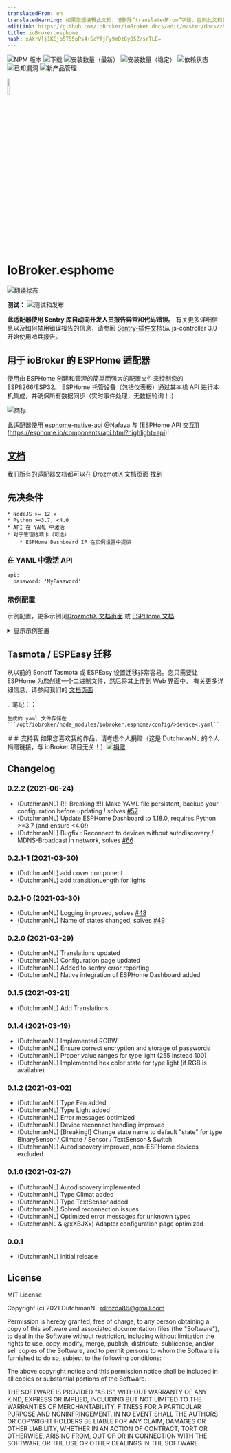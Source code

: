 ```yaml
---
translatedFrom: en
translatedWarning: 如果您想编辑此文档，请删除“translatedFrom”字段，否则此文档将再次自动翻译
editLink: https://github.com/ioBroker/ioBroker.docs/edit/master/docs/zh-cn/adapterref/iobroker.esphome/README.md
title: ioBroker.esphome
hash: xAXrVlj1KEjp5T55pPs4+ScYfjFy9mDtGyQ5Z/srTLE=
---
```

![NPM 版本](http://img.shields.io/npm/v/iobroker.esphome.svg)
![下载](https://img.shields.io/npm/dm/iobroker.esphome.svg)
![安装数量（最新）](http://iobroker.live/badges/esphome-installed.svg)
![安装数量（稳定）](http://iobroker.live/badges/esphome-stable.svg)
![依赖状态](https://img.shields.io/david/DrozmotiX/iobroker.esphome.svg)
![已知漏洞](https://snyk.io/test/github/DrozmotiX/ioBroker.esphome/badge.svg)
![新产品管理](https://nodei.co/npm/iobroker.esphome.png?downloads=true)

<img src="./admin/esphome.png" width="10%" height="10%" align="center">

# IoBroker.esphome
[![翻译状态](https://weblate.iobroker.net/widgets/adapters/-/ESPHome/svg-badge.svg)](https://weblate.iobroker.net/engage/adapters/?utm_source=widget)

**测试：** ![测试和发布](https://github.com/DrozmotiX/ioBroker.esphome/workflows/Test%20and%20Release/badge.svg)

**此适配器使用 Sentry 库自动向开发人员报告异常和代码错误。** 有关更多详细信息以及如何禁用错误报告的信息，请参阅 [Sentry-插件文档](https://github.com/ioBroker/plugin-sentry#plugin-sentry)!从 js-controller 3.0 开始使用哨兵报告。

## 用于 ioBroker 的 ESPHome 适配器
使用由 ESPHome 创建和管理的简单而强大的配置文件来控制您的 ESP8266/ESP32。
ESPHome 托管设备（包括仪表板）通过其本机 API 进行本机集成，并确保所有数据同步（实时事件处理，无数据轮询！:)

![商标](../../../en/adapterref/iobroker.esphome/admin/img/dashboard.png)

此适配器使用 [esphome-native-api](https://github.com/Nafaya/esphome-native-api#readme) @Nafaya 与 [ESPHome API 交互]](https://esphome.io/components/api.html?highlight=api)!

## [文档](https://DrozmotiX.github.io/languages/en/Adapter/ESPHome/)
我们所有的适配器文档都可以在 [DrozmotiX 文档页面](https://DrozmotiX.github.io/languages/en/Adapter/ESPHome/) 找到

## 先决条件
    * NodeJS >= 12.x
    * Python >=3.7, <4.0
    * API 在 YAML 中激活
    * 对于管理选项卡（可选）
        * ESPHome Dashboard IP 在实例设置中提供

### 在 YAML 中激活 API
```
api:
  password: 'MyPassword'
```

### 示例配置
示例配置，更多示例见[DrozmotiX 文档页面](https://DrozmotiX.github.io) 或 [ESPHome 文档](https://esphome.io/index.html)

<details><summary>显示示例配置</summary>

esphome：名称：sensor_badkamer 平台：ESP32 开发板：esp-wrover-kit

wifi：use_address：192.168.10.122 ssid：“xxxxx” 密码：“xxxxxx”

    # 启用ESPHome API
api：密码：'我的密码'

# 激活 i2c 总线 i2c: sda: 21 scl: 22 scan: True id: bus_a
    # bh1750 的示例配置
    传感器：

      - 平台：bh1750

名称：“Hal_Illuminance” 地址：0x23measurement_time：69 update_interval：10s

    # GPIO 输出的示例配置
    输出：

      - 平台：gpio

引脚：12 倒置：真实 id：gpio_12

    # 示例配置将交换机链接到先前定义的输出
    转变：

      - 平台：输出

名称：“通用输出”输出：'gpio_12' </details>

## Tasmota / ESPEasy 迁移
从以前的 Sonoff Tasmota 或 ESPEasy 设置迁移非常容易。您只需要让 ESPHome 为您创建一个二进制文件，然后将其上传到 Web 界面中。
有关更多详细信息，请参阅我们的 [文档页面](https://DrozmotiX.github.io/languages/en/Adapter/ESPHome/06.migration.html)

.. 笔记：：

    生成的 yaml 文件存储在 ```/opt/iobroker/node_modules/iobroker.esphome/config/>device<.yaml```

＃＃ 支持我
如果您喜欢我的作品，请考虑个人捐赠（这是 DutchmanNL 的个人捐赠链接，与 ioBroker 项目无关！）[![捐赠](https://raw.githubusercontent.com/DrozmotiX/ioBroker.sourceanalytix/main/admin/button.png)](http://paypal.me/DutchmanNL)

## Changelog

<!--
    Placeholder for the next version (at the beginning of the line):
    ### __WORK IN PROGRESS__
-->

### 0.2.2 (2021-06-24)
* (DutchmanNL) [!!! Breaking !!!] Make YAML file persistent, backup your configuration before updating ! solves [#57](https://github.com/DrozmotiX/ioBroker.esphome/issues/57)
* (DutchmanNL) Update ESPHome Dashboard to 1.18.0, requires  Python >=3.7 (and ensure <4.0!)
* (DutchmanNL) Bugfix : Reconnect to devices without autodiscovery / MDNS-Broadcast in network, solves [#66](https://github.com/DrozmotiX/ioBroker.esphome/issues/66)

### 0.2.1-1 (2021-03-30)
* (DutchmanNL) add cover component
* (DutchmanNL) add transitionLength for lights

### 0.2.1-0 (2021-03-30)
* (DutchmanNL) Logging improved, solves [#48](https://github.com/DrozmotiX/ioBroker.esphome/issues/48)
* (DutchmanNL) Name of states changed, solves [#49](https://github.com/DrozmotiX/ioBroker.esphome/issues/49)

### 0.2.0 (2021-03-29)
* (DutchmanNL) Translations updated
* (DutchmanNL) Configuration page updated
* (DutchmanNL) Added to sentry error reporting
* (DutchmanNL) Native integration of ESPHome Dashboard added

### 0.1.5 (2021-03-21)
* (DutchmanNL) Add Translations

### 0.1.4 (2021-03-19)
* (DutchmanNL) Implemented RGBW
* (DutchmanNL) Ensure correct encryption and storage of passwords
* (DutchmanNL) Proper value ranges for type light (255 instead 100)
* (DutchmanNL) Implemented hex color state for type light (if RGB is available)

### 0.1.2 (2021-03-02)
* (DutchmanNL) Type Fan added
* (DutchmanNL) Type Light added
* (DutchmanNL) Error messages optimized
* (DutchmanNL) Device reconnect handling improved
* (DutchmanNL) [Breaking!] Change state name to default "state" for type BinarySensor / Climate / Sensor / TextSensor & Switch  
* (DutchmanNL) Autodiscovery improved, non-ESPHome devices excluded

### 0.1.0 (2021-02-27)
* (DutchmanNL) Autodiscovery implemented
* (DutchmanNL) Type Climat added
* (DutchmanNL) Type TextSensor added
* (DutchmanNL) Solved reconnection issues
* (DutchmanNL) Optimized error messages for unknown types
* (DutchmanNL & @xXBJXx) Adapter configuration page optimized

### 0.0.1
* (DutchmanNL) initial release

## License
MIT License

Copyright (c) 2021 DutchmanNL <rdrozda86@gmail.com>

Permission is hereby granted, free of charge, to any person obtaining a copy
of this software and associated documentation files (the "Software"), to deal
in the Software without restriction, including without limitation the rights
to use, copy, modify, merge, publish, distribute, sublicense, and/or sell
copies of the Software, and to permit persons to whom the Software is
furnished to do so, subject to the following conditions:

The above copyright notice and this permission notice shall be included in all
copies or substantial portions of the Software.

THE SOFTWARE IS PROVIDED "AS IS", WITHOUT WARRANTY OF ANY KIND, EXPRESS OR
IMPLIED, INCLUDING BUT NOT LIMITED TO THE WARRANTIES OF MERCHANTABILITY,
FITNESS FOR A PARTICULAR PURPOSE AND NONINFRINGEMENT. IN NO EVENT SHALL THE
AUTHORS OR COPYRIGHT HOLDERS BE LIABLE FOR ANY CLAIM, DAMAGES OR OTHER
LIABILITY, WHETHER IN AN ACTION OF CONTRACT, TORT OR OTHERWISE, ARISING FROM,
OUT OF OR IN CONNECTION WITH THE SOFTWARE OR THE USE OR OTHER DEALINGS IN THE
SOFTWARE.